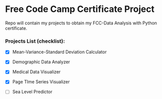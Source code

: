 # Free Code Camp Certificate Project

Repo will contain my projects to obtain my FCC-Data Analysis with Python certificate.

### Projects List (checklist):

- [x] Mean-Variance-Standard Deviation Calculator 

- [x] Demographic Data Analyzer

- [x] Medical Data Visualizer

- [x] Page TIme Series Visualizer

- [ ] Sea Level Predictor
